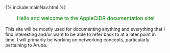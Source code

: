 
{% include mainNav.html %}
<p style="text-align: center; font-size: 16px; color: green">Hello and welcome to the AppleCIDR documentation site!</p>
This site will be mostly used for documenting anything and everything that I find interesting and/or want to be able to refer back to at a later point in time.
I will primarily be working on networking concepts, particularly pertaining to Aruba. 

